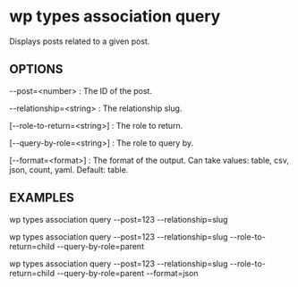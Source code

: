# wp types association query

Displays posts related to a given post.

## OPTIONS

\--post=&lt;number&gt;
: The ID of the post.

\--relationship=&lt;string&gt;
: The relationship slug.

[\--role-to-return=&lt;string&gt;]
: The role to return.

[\--query-by-role=&lt;string&gt;]
: The role to query by.

[\--format=&lt;format&gt;]
: The format of the output. Can take values: table, csv, json, count, yaml. Default: table.

## EXAMPLES

wp types association query --post=123 --relationship=slug

wp types association query --post=123 --relationship=slug --role-to-return=child --query-by-role=parent

wp types association query --post=123 --relationship=slug --role-to-return=child --query-by-role=parent --format=json
